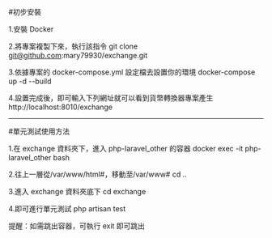 #初步安裝

1.安裝 Docker

2.將專案複製下來，執行該指令
git clone git@github.com:mary79930/exchange.git

3.依據專案的 docker-compose.yml 設定檔去設置你的環境
docker-compose up -d --build

4.設置完成後，即可輸入下列網址就可以看到貨幣轉換器專案產生
http://localhost:8010/exchange

---

#單元測試使用方法

1.在 exchange 資料夾下，進入 php-laravel_other 的容器
docker exec -it php-laravel_other bash

2.往上一層從/var/www/html#，移動至/var/www#
cd ..

3.進入 exchange 資料夾底下
cd exchange

4.即可進行單元測試
php artisan test

提醒：如需跳出容器，可執行 exit 即可跳出
